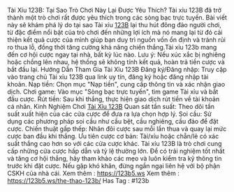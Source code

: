 Tài Xỉu 123B: Tại Sao Trò Chơi Này Lại Được Yêu Thích?
Tài xỉu 123B đã trở thành một trò chơi rất được yêu thích trong các sòng bạc trực tuyến. Bài viết này sẽ khám phá lý do tại sao Tài xỉu [123B](https://123b5.ws) lại thu hút đông đảo người chơi, từ đặc điểm nổi bật của trò chơi đến những lợi ích mà nó mang lại từ đó cải thiện kết quả cược của mình giúp bạn duy trì nguồn vốn ổn định và tránh rủi ro thua lỗ, đồng thời tăng cường khả năng chiến thắng.Tài xỉu 123b mang đến cơ hội cược ngay tại nhà, bất kỳ lúc nào.
Lưu ý: Nếu xúc xắc bị nghiêng hoặc chồng lên nhau, hệ thống sẽ không tính kết quả, hoàn trả tiền cược và bắt đầu lại.
Hướng Dẫn Tham Gia Tài Xỉu 123B
Đăng ký/Đăng nhập: Truy cập vào trang chủ Tài xỉu 123B  qua link uy tín, đăng ký hoặc đăng nhập tài khoản.
Nạp tiền: Chọn mục "Nạp tiền", cung cấp thông tin và xác nhận giao dịch.
Chơi game: Vào mục "Sòng bạc trực tuyến", tìm game Tài xỉu và bắt đầu cược.
Rút tiền: Sau khi thắng, thực hiện giao dịch rút tiền về tài khoản cá nhân.
Kinh Nghiệm Chơi [Tài Xỉu 123B](https://123b5.ws/the-thao-123b/)
Quan sát tần suất: Theo dõi tần suất xuất hiện của các cửa cược để đưa ra lựa chọn hợp lý.
Soi cầu: Sử dụng các phương pháp soi cầu như cầu bệt, cầu nghiêng, cầu đảo để đặt cược.
Chiến thuật gấp thếp: Nhân đôi cược sau mỗi lần thua và quay lại mức cược ban đầu khi thắng.
Ưu tiên cược cơ bản: Tài/xỉu hoặc chẵn/lẻ có xác suất thắng cao hơn so với các cửa cược khác.
Tài xỉu 123B là trò chơi cung cấp những cửa cược hấp dẫn và tỷ lệ thưởng lớn. Để có trải nghiệm tốt nhất và tăng cơ hội thắng, hãy tham khảo các mẹo và luôn kiểm tra kỹ thông tin trước khi đặt cược. Nếu gặp khó khăn, đừng ngần ngại liên hệ với bộ phận CSKH của nhà cái.
Xem thêm : https://123b5.ws
Xem thêm : https://123b5.ws/the-thao-123b/
Has Tag : #123b  
